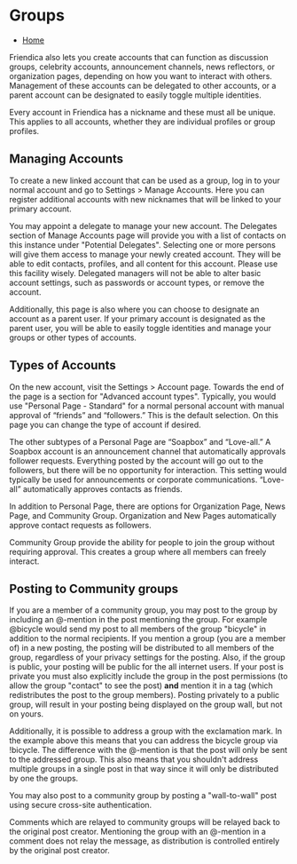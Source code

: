 Groups
=====

* [Home](help)


Friendica also lets you create accounts that can function as discussion groups, celebrity accounts, announcement channels, news reflectors, or organization pages, depending on how you want to interact with others.
Management of these accounts can be delegated to other accounts, or a parent account can be designated to easily toggle multiple identities.

Every account in Friendica has a nickname and these must all be unique.
This applies to all accounts, whether they are individual profiles or group profiles.

Managing Accounts
---

To create a new linked account that can be used as a group, log in to your normal account and go to Settings > Manage Accounts.
Here you can register additional accounts with new nicknames that will be linked to your primary account.

You may appoint a delegate to manage your new account.
The Delegates section of Manage Accounts page will provide you with a list of contacts on this instance under "Potential Delegates".
Selecting one or more persons will give them access to manage your newly created account.
They will be able to edit contacts, profiles, and all content for this account.
Please use this facility wisely.
Delegated managers will not be able to alter basic account settings, such as passwords or account types, or remove the account.

Additionally, this page is also where you can choose to designate an account as a parent user.
If your primary account is designated as the parent user, you will be able to easily toggle identities and manage your groups or other types of accounts.

Types of Accounts
---

On the new account, visit the Settings > Account page.
Towards the end of the page is a section for "Advanced account types".
Typically, you would use "Personal Page - Standard" for a normal personal account with manual approval of “friends” and “followers.”
This is the default selection.
On this page you can change the type of account if desired.

The other subtypes of a Personal Page are “Soapbox” and “Love-all.”
A Soapbox account is an announcement channel that automatically approvals follower requests.
Everything posted by the account will go out to the followers, but there will be no opportunity for interaction.
This setting would typically be used for announcements or corporate communications.
“Love-all” automatically approves contacts as friends.

In addition to Personal Page, there are options for Organization Page, News Page, and Community Group.
Organization and New Pages automatically approve contact requests as followers.

Community Group provide the ability for people to join the group without requiring approval.
This creates a group where all members can freely interact.

Posting to Community groups
---

If you are a member of a community group, you may post to the group by including an @-mention in the post mentioning the group.
For example @bicycle would send my post to all members of the group "bicycle" in addition to the normal recipients.
If you mention a group (you are a member of) in a new posting, the posting will be distributed to all members of the group, regardless of your privacy settings for the posting.
Also, if the group is public, your posting will be public for the all internet users.
If your post is private you must also explicitly include the group in the post permissions (to allow the group "contact" to see the post) **and** mention it in a tag (which redistributes the post to the group members).
Posting privately to a public group, will result in your posting being displayed on the group wall, but not on yours.

Additionally, it is possible to address a group with the exclamation mark.
In the example above this means that you can address the bicycle group via !bicycle.
The difference with the @-mention is that the post will only be sent to the addressed group.
This also means that you shouldn't address multiple groups in a single post in that way since it will only be distributed by one the groups.

You may also post to a community group by posting a "wall-to-wall" post using secure cross-site authentication.

Comments which are relayed to community groups will be relayed back to the original post creator.
Mentioning the group with an @-mention in a comment does not relay the message, as distribution is controlled entirely by the original post creator.
